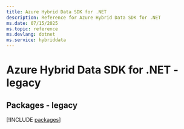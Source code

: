 ```yaml
---
title: Azure Hybrid Data SDK for .NET
description: Reference for Azure Hybrid Data SDK for .NET
ms.date: 07/15/2025
ms.topic: reference
ms.devlang: dotnet
ms.service: hybriddata
---
```

# Azure Hybrid Data SDK for .NET - legacy
## Packages - legacy
[!INCLUDE [packages](hybrid-data-index.md)]